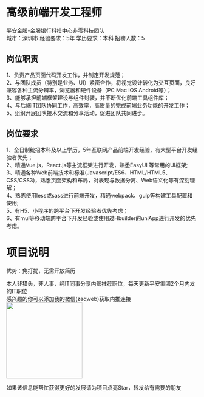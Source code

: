 # 高级前端开发工程师
平安金服-金服银行科技中心非零科技团队  
城市：深圳市 经验要求：5年 学历要求：本科  招聘人数：5

## 岗位职责
1、负责产品页面代码开发工作，并制定开发规范；   
2、与团队成员（特别是业务、UI）紧密合作，将视觉设计转化为交互页面，良好兼容各种主流分辨率，浏览器和硬件设备（PC Mac iOS Android等）；   
3、能够承担前端框架建设与组件封装，并不断优化前端工具组件库；   
4、与后端IT团队协同工作，高效率，高质量的完成前端业务功能的开发工作；   
5、组织开展团队技术交流和分享活动，促进团队共同进步。

## 岗位要求
1、全日制统招本科及以上学历，5年互联网产品前端开发经验，有大型平台开发经验者优先；   
2、精通Vue.js，React.js等主流框架进行开发，熟悉EasyUI 等常用的UI框架;   
3、精通各种Web前端技术和标准(Javascript/ES6、HTML/HTML5、CSS/CSS3)，熟悉页面架构和布局，对表现与数据分离、Web语义化等有深刻理解；   
4、熟练使用less或sass进行前端开发，精通webpack、gulp等构建工具配置和使用;   
5、有H5、小程序的跨平台下开发经验者优先考虑；   
6、有mui等移动端跨平台下开发经验或使用过Hbuilder的uniApp进行开发的优先考虑。

# 项目说明

优势：免打扰，无需开放简历

本人非猎头，非人事，纯IT同事分享内部推荐职位，每天更新平安集团2个月内发的IT职位  
感兴趣的你可以添加我的微信(zaqweb)获取内推连接  
<img src="https://github.com/zaqweb/PA-IT-JOBS/blob/master/WechatICode.jpeg"  height="200" width="200">

如果该信息能帮忙获得更好的发展请为项目点亮Star，转发给有需要的朋友





